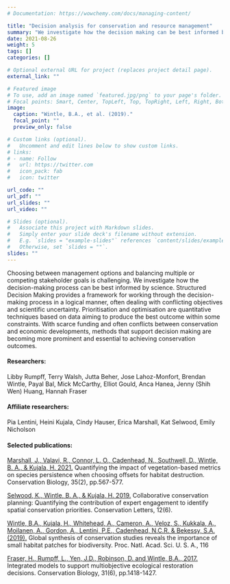 ```yaml
---
# Documentation: https://wowchemy.com/docs/managing-content/

title: "Decision analysis for conservation and resource management"
summary: "We investigate how the decision making can be best informed by science using structured decision-making, prioritisation and optimisation."
date: 2021-08-26
weight: 5
tags: []
categories: []

# Optional external URL for project (replaces project detail page).
external_link: ""

# Featured image
# To use, add an image named `featured.jpg/png` to your page's folder.
# Focal points: Smart, Center, TopLeft, Top, TopRight, Left, Right, BottomLeft, Bottom, BottomRight.
image:
  caption: "Wintle, B.A., et al. (2019)."
  focal_point: ""
  preview_only: false

# Custom links (optional).
#   Uncomment and edit lines below to show custom links.
# links:
# - name: Follow
#   url: https://twitter.com
#   icon_pack: fab
#   icon: twitter

url_code: ""
url_pdf: ""
url_slides: ""
url_video: ""

# Slides (optional).
#   Associate this project with Markdown slides.
#   Simply enter your slide deck's filename without extension.
#   E.g. `slides = "example-slides"` references `content/slides/example-slides.md`.
#   Otherwise, set `slides = ""`.
slides: ""
---
```


Choosing between management options and balancing multiple or competing stakeholder goals is challenging. We investigate how the decision-making process can be best informed by science. Structured Decision Making provides a framework for working through the decision-making process in a logical manner, often dealing with conflicting objectives and scientific uncertainty. Prioritisation and optimisation are quantitative techniques based on data aiming to produce the best outcome within some constraints. With scarce funding and often conflicts between conservation and economic developments, methods that support decision making are becoming more prominent and essential to achieving conservation outcomes.


#### Researchers:  
Libby Rumpff, Terry Walsh, Jutta Beher, Jose Lahoz-Monfort, Brendan Wintle, Payal Bal, Mick McCarthy, Elliot Gould, Anca Hanea, Jenny (Shih Wen) Huang, Hannah Fraser

#### Affiliate researchers:  
Pia Lentini, Heini Kujala, Cindy Hauser, Erica Marshall, Kat Selwood, Emily Nicholson 

#### Selected publications:
[Marshall, J., Valavi, R., Connor, L. O., Cadenhead, N., Southwell, D., Wintle, B. A., & Kujala, H. 2021.](https://doi.org/10.1111/cobi.13600) Quantifying the impact of vegetation-based metrics on species persistence when choosing offsets for habitat destruction. Conservation Biology, 35(2), pp.567-577.

[Selwood, K., Wintle, B. A., & Kujala, H. 2019.](https://doi.org/10.1111/conl.12673) Collaborative conservation planning: Quantifying the contribution of expert engagement to identify spatial conservation priorities. Conservation Letters, 12(6).

[Wintle, B.A., Kujala, H., Whitehead, A., Cameron, A., Veloz, S., Kukkala, A., Moilanen, A., Gordon, A., Lentini, P.E., Cadenhead, N.C.R. & Bekessy, S.A. (2019).](https://doi.org/10.1073/pnas.1813051115) Global synthesis of conservation studies reveals the importance of small habitat patches for biodiversity. Proc. Natl. Acad. Sci. U. S. A., 116

[Fraser, H., Rumpff, L., Yen, J.D., Robinson, D. and Wintle, B.A., 2017.](https://doi.org/10.1111/cobi.12939) Integrated models to support multiobjective ecological restoration decisions. Conservation Biology, 31(6), pp.1418-1427.